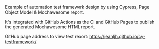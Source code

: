 Example of automation test framework design by using Cypress, Page Object Model & Mochawesome report.

It's integrated with GitHub Actions as the CI and GitHub Pages to publish the generated Mochawesome HTML report.

GitHub page address to view test report: https://jeanljh.github.io/cy-testframework/
